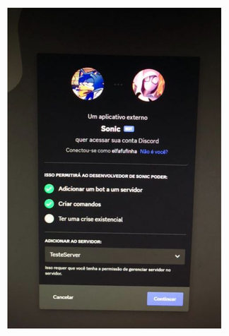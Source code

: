 
![Eu fiz esse bot pra ter a experência de usar javascript, utilizar node.js e npm.](./img/bot_sonic_img.jpeg)